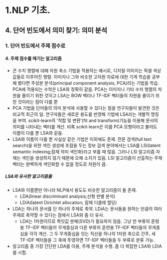 # 1.NLP 기초.
## 4. 단어 빈도에서 의미 찾기: 의미 분석
### 1. 단어 빈도에서 주제 점수로
#### 4. 주제 점수를 매기는 알고리즘
- 큰 수치 행렬에 대해 차원 축소 기법을 적용하는 예시로, 디지털 이미지는 픽셀 색상 값들로 이루어진 행렬. 이미지나 그와 비슷한 고차원 자료에 대한 기계 학습을 공부해 봤다면 주성분 분석(principal component analysis, PCA)라는 기법을 학습. PCA에 적용되는 수학은 LSA와 정확히 같음. PCA는 이미지나 기타 수치 행렬의 차원을 줄이기 위한 것이고 LSA는 BOW 벡터나 TF-IDF 벡터들의 차원을 줄이기 위한 것이라는 점이 다를 뿐
- PCA 기법을 단어들의 의미 분석에 사용할 수 있다는 점을 연구자들이 발견한 것은 비교적 최근의 일. 연구자들은 새로운 용도를 반영해 기법에 LSA라는 개별적 명칭을 부여. scikit-learn의 '적합 및 변환'(fit and transform)기능을 이용해 문서의 의미를 나타내는 벡터를 계산. 비록 scikit-learn은 이를 PCA 모형이라고 불러도 이름이 다를 뿐 LSA와 같음.
- LSA와 이름이 다를 뿐 사실상 같은 기법은 이외에도 존재. 전문 검색(full text search)을 위한 색인 생성에 초점을 두는 정보 검색 분야에서는 LSA를 LSI(latent semantic indexing;잠재 의미 색인화)라고 부를 때 많음. 그러나 LSI 알고리즘 자채는 색인을 생성하지 않기 때문에 오해 소지가 있음. LSI 알고리즘이 산출하는 주제 벡터는 완벽하게 색인화할 수 없을 정도로 차원이 큼.
##### LSA와 유사한 알고리즘들
- LSA와 이름뿐만 아니라 NLP에서 용도도 비슷한 알고리즘이 둘 존재.
  - LDA(linear discriminant analysis;선형 판별 분석)
  - LDiA(latent Dirichlet allocation; 잠재 디클레 할당)
- LDA는 하나의 문서를 단 하나의 주제로 축약. LDiA는 문서들을 원하는 만큼의 여러 주제로 축약할 수 있다는 점에서 LSA와 좀 더 유사.
  - LDA는 1차원이므로 특잇값 분해(SVD)가 필요하지 않음. 그냥 한 부류의 훈령용 TF-IDF 벡터들의 무게중심과 다른 부류의 훈련용 TF-IDF 벡터들의 무게중심을 각각 계산. 그 두 무게중심을 잇는 직선을 하나의 1차원 축으로 간주, 새 TF-IDF 벡터들을 그 축에 투영하면 TF-IDF 벡터들을 두 부류로 분류 가능. 
- 알고리즘 중 가장 간단한 LDA를 이용, 주제 분석을 수행. 좀 더 복잡한 LSA와 LDiA를 시험.
